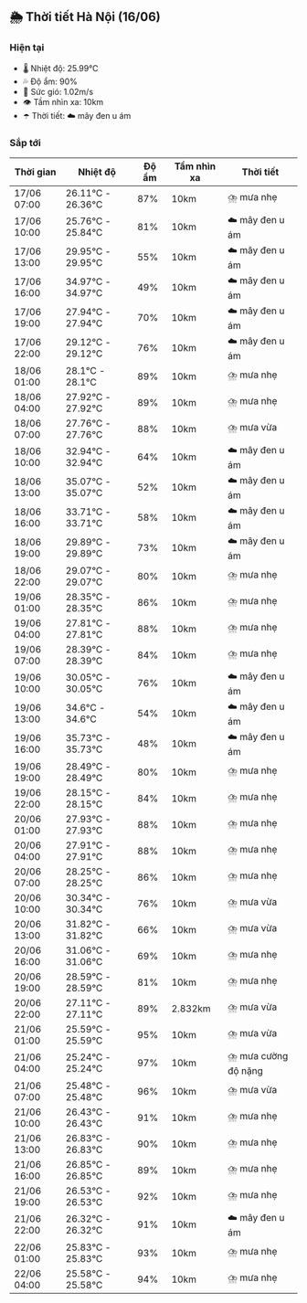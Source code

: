 ## 🌦️ Thời tiết Hà Nội (16/06)

### Hiện tại

- 🌡️ Nhiệt độ: 25.99℃
- 💦 Độ ẩm: 90%
- 💨 Sức gió: 1.02m/s
- 👁️ Tầm nhìn xa: 10km
- ☂️ Thời tiết: ☁️ mây đen u ám

### Sắp tới

| Thời gian | Nhiệt độ | Độ ẩm | Tầm nhìn xa | Thời tiết |
| --- | --- | --- | --- | --- |
| 17/06 07:00 | 26.11℃ - 26.36℃ | 87% | 10km | ⛈️ mưa nhẹ |
| 17/06 10:00 | 25.76℃ - 25.84℃ | 81% | 10km | ☁️ mây đen u ám |
| 17/06 13:00 | 29.95℃ - 29.95℃ | 55% | 10km | ☁️ mây đen u ám |
| 17/06 16:00 | 34.97℃ - 34.97℃ | 49% | 10km | ☁️ mây đen u ám |
| 17/06 19:00 | 27.94℃ - 27.94℃ | 70% | 10km | ☁️ mây đen u ám |
| 17/06 22:00 | 29.12℃ - 29.12℃ | 76% | 10km | ☁️ mây đen u ám |
| 18/06 01:00 | 28.1℃ - 28.1℃ | 89% | 10km | ⛈️ mưa nhẹ |
| 18/06 04:00 | 27.92℃ - 27.92℃ | 89% | 10km | ⛈️ mưa nhẹ |
| 18/06 07:00 | 27.76℃ - 27.76℃ | 88% | 10km | ⛈️ mưa vừa |
| 18/06 10:00 | 32.94℃ - 32.94℃ | 64% | 10km | ☁️ mây đen u ám |
| 18/06 13:00 | 35.07℃ - 35.07℃ | 52% | 10km | ☁️ mây đen u ám |
| 18/06 16:00 | 33.71℃ - 33.71℃ | 58% | 10km | ☁️ mây đen u ám |
| 18/06 19:00 | 29.89℃ - 29.89℃ | 73% | 10km | ☁️ mây đen u ám |
| 18/06 22:00 | 29.07℃ - 29.07℃ | 80% | 10km | ⛈️ mưa nhẹ |
| 19/06 01:00 | 28.35℃ - 28.35℃ | 86% | 10km | ⛈️ mưa nhẹ |
| 19/06 04:00 | 27.81℃ - 27.81℃ | 88% | 10km | ⛈️ mưa nhẹ |
| 19/06 07:00 | 28.39℃ - 28.39℃ | 84% | 10km | ⛈️ mưa nhẹ |
| 19/06 10:00 | 30.05℃ - 30.05℃ | 76% | 10km | ☁️ mây đen u ám |
| 19/06 13:00 | 34.6℃ - 34.6℃ | 54% | 10km | ☁️ mây đen u ám |
| 19/06 16:00 | 35.73℃ - 35.73℃ | 48% | 10km | ☁️ mây đen u ám |
| 19/06 19:00 | 28.49℃ - 28.49℃ | 80% | 10km | ⛈️ mưa nhẹ |
| 19/06 22:00 | 28.15℃ - 28.15℃ | 84% | 10km | ⛈️ mưa nhẹ |
| 20/06 01:00 | 27.93℃ - 27.93℃ | 88% | 10km | ⛈️ mưa nhẹ |
| 20/06 04:00 | 27.91℃ - 27.91℃ | 88% | 10km | ⛈️ mưa nhẹ |
| 20/06 07:00 | 28.25℃ - 28.25℃ | 86% | 10km | ⛈️ mưa nhẹ |
| 20/06 10:00 | 30.34℃ - 30.34℃ | 76% | 10km | ⛈️ mưa vừa |
| 20/06 13:00 | 31.82℃ - 31.82℃ | 66% | 10km | ⛈️ mưa vừa |
| 20/06 16:00 | 31.06℃ - 31.06℃ | 69% | 10km | ⛈️ mưa nhẹ |
| 20/06 19:00 | 28.59℃ - 28.59℃ | 81% | 10km | ⛈️ mưa nhẹ |
| 20/06 22:00 | 27.11℃ - 27.11℃ | 89% | 2.832km | ⛈️ mưa vừa |
| 21/06 01:00 | 25.59℃ - 25.59℃ | 95% | 10km | ⛈️ mưa vừa |
| 21/06 04:00 | 25.24℃ - 25.24℃ | 97% | 10km | ⛈️ mưa cường độ nặng |
| 21/06 07:00 | 25.48℃ - 25.48℃ | 96% | 10km | ⛈️ mưa vừa |
| 21/06 10:00 | 26.43℃ - 26.43℃ | 91% | 10km | ⛈️ mưa nhẹ |
| 21/06 13:00 | 26.83℃ - 26.83℃ | 90% | 10km | ⛈️ mưa nhẹ |
| 21/06 16:00 | 26.85℃ - 26.85℃ | 89% | 10km | ⛈️ mưa nhẹ |
| 21/06 19:00 | 26.53℃ - 26.53℃ | 92% | 10km | ⛈️ mưa nhẹ |
| 21/06 22:00 | 26.32℃ - 26.32℃ | 91% | 10km | ☁️ mây đen u ám |
| 22/06 01:00 | 25.83℃ - 25.83℃ | 93% | 10km | ⛈️ mưa nhẹ |
| 22/06 04:00 | 25.58℃ - 25.58℃ | 94% | 10km | ⛈️ mưa nhẹ |
